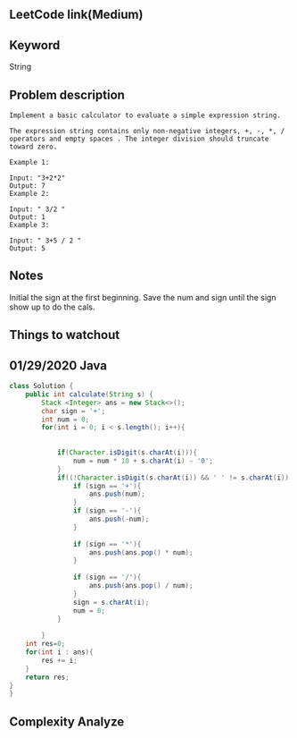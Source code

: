 ## LeetCode link(Medium)


## Keyword
String

## Problem description
```
Implement a basic calculator to evaluate a simple expression string.

The expression string contains only non-negative integers, +, -, *, / operators and empty spaces . The integer division should truncate toward zero.

Example 1:

Input: "3+2*2"
Output: 7
Example 2:

Input: " 3/2 "
Output: 1
Example 3:

Input: " 3+5 / 2 "
Output: 5
```



## Notes
Initial the sign at the first beginning.
Save the num and sign until the sign show up to do the cals.

## Things to watchout

## 01/29/2020 Java

```java
class Solution {
    public int calculate(String s) {
        Stack <Integer> ans = new Stack<>();
        char sign = '+';
        int num = 0;
        for(int i = 0; i < s.length(); i++){
            
        
            if(Character.isDigit(s.charAt(i))){
                num = num * 10 + s.charAt(i) - '0';
            }
            if((!Character.isDigit(s.charAt(i)) && ' ' != s.charAt(i)) || i == (s.length() -1 )){
                if (sign == '+'){
                    ans.push(num);
                }
                if (sign == '-'){
                    ans.push(-num);
                }
                
                if (sign == '*'){
                    ans.push(ans.pop() * num);
                }
                
                if (sign == '/'){
                    ans.push(ans.pop() / num);
                }
                sign = s.charAt(i);
                num = 0;
            }
        
        }
    int res=0;
    for(int i : ans){
        res += i;
    }
    return res;
}
}

```
## Complexity Analyze
